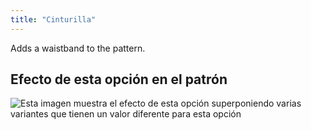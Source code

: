 ```yaml
---
title: "Cinturilla"
---
```


Adds a waistband to the pattern.

## Efecto de esta opción en el patrón

![Esta imagen muestra el efecto de esta opción superponiendo varias variantes que tienen un valor diferente para esta opción](penelope_waistband_sample.svg "Efecto de esta opción en el patrón")
